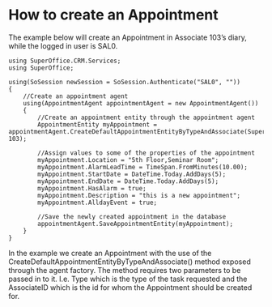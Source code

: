 <properties date="2016-06-24"
SortOrder="6"
/>

How to create an Appointment
============================

The example below will create an Appointment in Associate 103’s diary, while the logged in user is SAL0.

```
using SuperOffice.CRM.Services;
using SuperOffice;
 
using(SoSession newSession = SoSession.Authenticate("SAL0", ""))
{
    //Create an appointment agent
    using(AppointmentAgent appointmentAgent = new AppointmentAgent())
    {
        //Create an appointment entity through the appointment agent
        AppointmentEntity myAppointment = appointmentAgent.CreateDefaultAppointmentEntityByTypeAndAssociate(SuperOffice.Data.TaskType.Appointment, 103);
         
        //Assign values to some of the properties of the appointment
        myAppointment.Location = "5th Floor,Seminar Room";
        myAppointment.AlarmLeadTime = TimeSpan.FromMinutes(10.00);
        myAppointment.StartDate = DateTime.Today.AddDays(5);
        myAppointment.EndDate = DateTime.Today.AddDays(5);
        myAppointment.HasAlarm = true;
        myAppointment.Description = "this is a new appointment";
        myAppointment.AlldayEvent = true;
         
        //Save the newly created appointment in the database
        appointmentAgent.SaveAppointmentEntity(myAppointment);
    }
}
```

 

In the example we create an Appointment with the use of the CreateDefaultAppointmentEntityByTypeAndAssociate() method exposed through the agent factory. The method requires two parameters to be passed in to it. I.e. Type which is the type of the task requested and the AssociateID which is the id for whom the Appointment should be created for.

 
